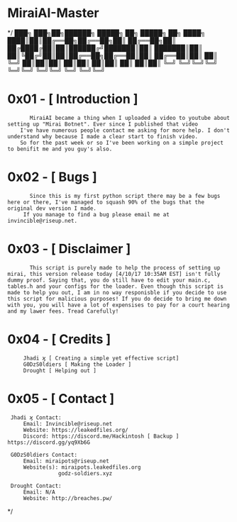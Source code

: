 # MiraiAI-Master
*/
                                     ███╗   ███╗██╗██████╗  █████╗ ██╗     █████╗ ██╗ 
                                     ████╗ ████║██║██╔══██╗██╔══██╗██║    ██╔══██╗██║ 
                                     ██╔████╔██║██║██████╔╝███████║██║    ███████║██║ 
                                     ██║╚██╔╝██║██║██╔══██╗██╔══██║██║    ██╔══██║██║ 
                                     ██║ ╚═╝ ██║██║██║  ██║██║  ██║██║    ██║  ██║██║ 
                                     ╚═╝     ╚═╝╚═╝╚═╝  ╚═╝╚═╝  ╚═╝╚═╝    ╚═╝  ╚═╝╚═╝
				     
				     
				     
# 0x01 - [ Introduction ]

		   MiraiAI became a thing when I uploaded a video to youtube about setting up "Mirai Botnet". Ever since I published that video
		I've have numerous people contact me asking for more help. I don't understand why because I made a clear start to finish video.
		So for the past week or so I've been working on a simple project to benifit me and you guy's also.

# 0x02 - [ Bugs ]

		   Since this is my first python script there may be a few bugs here or there, I've managed to squash 90% of the bugs that the original dev version I made.
		 If you manage to find a bug please email me at invincible@riseup.net.
		 
# 0x03 - [ Disclaimer ] 
		   
		   This script is purely made to help the process of setting up mirai, this version release today [4/10/17 10:35AM EST] isn't fully dummy proof. Saying that, you do still have to edit your main.c, tables.h and your configs for the loader. Even though this script is made to help you out, I am in no way responisble if you decide to use this script for malicious purposes! If you do decide to bring me down with you, you will have a lot of expensises to pay for a court hearing and my lawer fees. Tread Carefully!

# 0x04 - [ Credits ]

		 Jhadi ϗ [ Creating a simple yet effective script]
		 G0DzS0ldiers [ Making the Loader ]
		 Drought [ Helping out ]

# 0x05 - [ Contact ]

	 Jhadi ϗ Contact:
		 Email: Invincible@riseup.net
		 Website: https://leakedfiles.org/
		 Discord: https://discord.me/Hackintosh [ Backup ] https://discord.gg/yq9Xb6G

	 G0DzS0ldiers Contact:
	 	 Email: miraipots@riseup.net
	 	 Website(s): miraipots.leakedfiles.org
	 				godz-soldiers.xyz

	 Drought Contact:
	 	 Email: N/A
	 	 Website: http://breaches.pw/	 
*/
